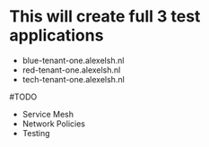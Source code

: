 # This will create full 3 test applications 
* blue-tenant-one.alexelsh.nl
* red-tenant-one.alexelsh.nl
* tech-tenant-one.alexelsh.nl

#TODO
* Service Mesh
* Network Policies
* Testing
